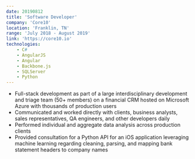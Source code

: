 ```yaml
---
date: 20190812
title: 'Software Developer'
company: 'Core10'
location: 'Franklin, TN'
range: 'July 2018 - August 2019'
link: 'https://core10.io'
technologies:
    - C#
    - AngularJS
    - Angular
    - Backbone.js
    - SQLServer
    - Python
---
```

- Full-stack development as part of a large interdisciplinary development and triage team (50+ members) on a financial CRM hosted on Microsoft Azure with thousands of production users
- Communicated and worked directly with clients, business analysts, sales representatives, QA engineers, and other developers daily
- Performed individual and aggregate data analysis across production clients
- Provided consultation for a Python API for an iOS application leveraging machine learning regarding cleaning, parsing, and mapping bank statement headers to company names
